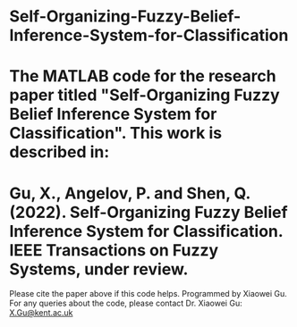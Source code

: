 # Self-Organizing-Fuzzy-Belief-Inference-System-for-Classification
The MATLAB code for the research paper titled "Self-Organizing Fuzzy Belief Inference System for Classification".
This work is described in:
===============================================================================================================================
Gu, X., Angelov, P. and Shen, Q. (2022). Self-Organizing Fuzzy Belief Inference System for Classification.
IEEE Transactions on Fuzzy Systems, under review.
===============================================================================================================================
Please cite the paper above if this code helps. 
Programmed by Xiaowei Gu. For any queries about the code, please contact Dr. Xiaowei Gu: X.Gu@kent.ac.uk
